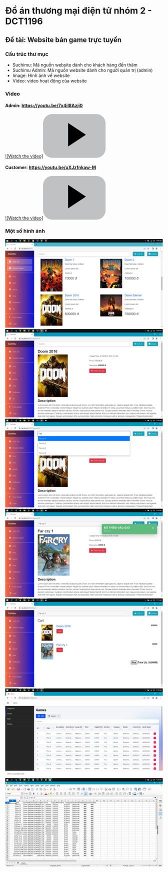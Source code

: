 # Đồ án thương mại điện tử nhóm 2 - DCT1196
## Đề tài: Website bán game trực tuyến

### Cấu trúc thư mục
* Suchimu: Mã nguồn website dành cho khách hàng đến thăm
* Suchimu Admin: Mã nguồn website dành cho người quản trị (admin)
* Image: Hình ảnh về website
* Video: video hoạt động của website

### Video
#### Admin: https://youtu.be/7x4il8Azji0
[![Watch the video]<img src="./Image/PlayButton.png" width="200">](https://youtu.be/7x4il8Azji0)
#### Customer: https://youtu.be/uXJzfnkaw-M
[![Watch the video]<img src="./Image/PlayButton.png" width="200">](https://youtu.be/uXJzfnkaw-M)

### Một số hình ảnh
![Website image demo](./Image/Index.png?raw=true "Title")
![Website image demo](./Image/Details.png?raw=true "Title")
![Website image demo](./Image/Search.png?raw=true "Title")
![Website image demo](./Image/AddToCart.png?raw=true "Title")
![Website image demo](./Image/Cart.png?raw=true "Title")
![Website image demo](./Image/AdminGames.png?raw=true "Title")
![Website image demo](./Image/ExportExcel.png?raw=true "Title")
